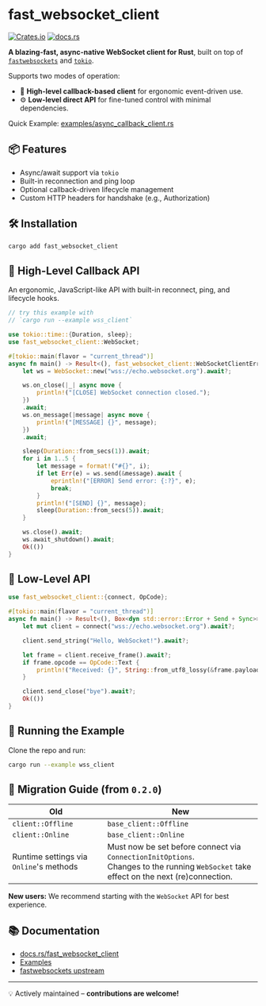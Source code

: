 # fast_websocket_client

[![Crates.io](https://img.shields.io/crates/v/fast_websocket_client)](https://crates.io/crates/fast_websocket_client)
[![docs.rs](https://docs.rs/fast_websocket_client/badge.svg)](https://docs.rs/fast_websocket_client)

**A blazing-fast, async-native WebSocket client for Rust**, built on top of [`fastwebsockets`](https://github.com/denoland/fastwebsockets) and [`tokio`](https://tokio.rs).

Supports two modes of operation:
- 🔁 **High-level callback-based client** for ergonomic event-driven use.
- ⚙️ **Low-level direct API** for fine-tuned control with minimal dependencies.

Quick Example: [examples/async_callback_client.rs](https://github.com/Osteoporosis/fast_websocket_client/blob/main/examples/async_callback_client.rs)

## 📦 Features

- Async/await support via `tokio`
- Built-in reconnection and ping loop
- Optional callback-driven lifecycle management
- Custom HTTP headers for handshake (e.g., Authorization)

## 🛠 Installation

```bash
cargo add fast_websocket_client
```

## 🔁 High-Level Callback API

An ergonomic, JavaScript-like API with built-in reconnect, ping, and lifecycle hooks.

```rust
// try this example with
// `cargo run --example wss_client`

use tokio::time::{Duration, sleep};
use fast_websocket_client::WebSocket;

#[tokio::main(flavor = "current_thread")]
async fn main() -> Result<(), fast_websocket_client::WebSocketClientError> {
    let ws = WebSocket::new("wss://echo.websocket.org").await?;

    ws.on_close(|_| async move {
        println!("[CLOSE] WebSocket connection closed.");
    })
    .await;
    ws.on_message(|message| async move {
        println!("[MESSAGE] {}", message);
    })
    .await;

    sleep(Duration::from_secs(1)).await;
    for i in 1..5 {
        let message = format!("#{}", i);
        if let Err(e) = ws.send(&message).await {
            eprintln!("[ERROR] Send error: {:?}", e);
            break;
        }
        println!("[SEND] {}", message);
        sleep(Duration::from_secs(5)).await;
    }

    ws.close().await;
    ws.await_shutdown().await;
    Ok(())
}
```

## 🧵 Low-Level API

```rust
use fast_websocket_client::{connect, OpCode};

#[tokio::main(flavor = "current_thread")]
async fn main() -> Result<(), Box<dyn std::error::Error + Send + Sync>> {
    let mut client = connect("wss://echo.websocket.org").await?;

    client.send_string("Hello, WebSocket!").await?;

    let frame = client.receive_frame().await?;
    if frame.opcode == OpCode::Text {
        println!("Received: {}", String::from_utf8_lossy(&frame.payload));
    }

    client.send_close("bye").await?;
    Ok(())
}
```

## 🧪 Running the Example

Clone the repo and run:

```bash
cargo run --example wss_client
```

## 🔄 Migration Guide (from `0.2.0`)

| Old                                     | New                    |
|-----------------------------------------|------------------------|
| `client::Offline`                       | `base_client::Offline` |
| `client::Online`                        | `base_client::Online`  |
| Runtime settings via `Online`'s methods | Must now be set before connect via `ConnectionInitOptions`.<br>Changes to the running `WebSocket` take effect on the next (re)connection. |

**New users:** We recommend starting with the `WebSocket` API for best experience.

## 📚 Documentation

- [docs.rs/fast_websocket_client](https://docs.rs/fast_websocket_client)
- [Examples](https://github.com/Osteoporosis/fast_websocket_client/blob/main/examples/)
- [fastwebsockets upstream](https://github.com/denoland/fastwebsockets)

---

💡 Actively maintained – **contributions are welcome!**
